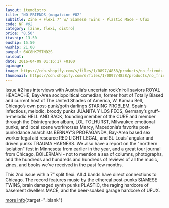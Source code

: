 ```yaml
---
layout: itemdistro
title: "NO FRIENDS (maga)zine #02"
subtitle: Zine + Flexi 7" w/ Siamese Twins - Plastic Mace - Ufux
code: NF #02
category: [zine, flexi, distro]
price: "8.50"
itaship: 13.50
euship: 15.50
wwship: 21.00
paypal: 6WC8HK75TND2S
soldout:
date: 2016-04-09 01:16:17 +0100
bgimage:
image: https://cdn.shopify.com/s/files/1/0897/4838/products/no_friends.jpg?v=1456187554
thumbnail: https://cdn.shopify.com/s/files/1/0897/4838/products/no_friends.jpg?v=1456187554
---
```


Issue #2 has interviews with Australia’s uncertain rock’n’roll saviors ROYAL HEADACHE, Bay-Area sociopolitical comedian, former host of Totally Biased and current host of The United Shades of America, W. Kamau Bell, Chicago’s own post-punk/goth darlings STARING PROBLEM, Spain’s infectious, melodic, broody punks JUANITA Y LOS FEOS, Germany’s gruff-n-melodic HELL AND BACK, founding member of the CURE and member through the Disintegration album, LOL TOLHURST, Milwaukee emotional punks, and local scene workhorses Marcy, Macedonia’s favorite post-punk/dance anarchists BERNAY’S PROPAGANDA, Bay-Area based sex worker legal aid resource RED LIGHT LEGAL, and St. Louis’ angular and driven punks TRAUMA HARNESS. We also have a report on the "northern isolation" fest in Minnesota from earlier in the year, and a great tour journal from Chicago, BOILERMAN - not to mention a sea of columns, photographs, and the hundreds and hundreds and hundreds of reviews of all the music, zines, and books we’ve received in the past few months. 

This 2nd issue with a 7” split flexi. All 4 bands have direct connections to Chicago. The record features music by the ethereal post-punks SIAMESE TWINS, brain damaged synth punks PLASTIC, the raging hardcore of basement dwellers MACE, and the beer-soaked garage hardcore of UFUX.


[more info](https://nofriendszine.com){:target="_blank"}